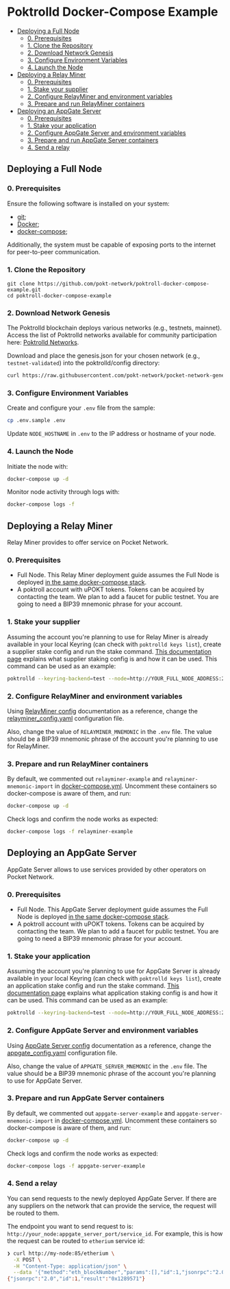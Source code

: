 # Poktrolld Docker-Compose Example <!-- omit in toc -->

- [Deploying a Full Node](#deploying-a-full-node)
  - [0. Prerequisites](#0-prerequisites)
  - [1. Clone the Repository](#1-clone-the-repository)
  - [2. Download Network Genesis](#2-download-network-genesis)
  - [3. Configure Environment Variables](#3-configure-environment-variables)
  - [4. Launch the Node](#4-launch-the-node)
- [Deploying a Relay Miner](#deploying-a-relay-miner)
  - [0. Prerequisites](#0-prerequisites-1)
  - [1. Stake your supplier](#1-stake-your-supplier)
  - [2. Configure RelayMiner and environment variables](#2-configure-relayminer-and-environment-variables)
  - [3. Prepare and run RelayMiner containers](#3-prepare-and-run-relayminer-containers)
- [Deploying an AppGate Server](#deploying-an-appgate-server)
  - [0. Prerequisites](#0-prerequisites-2)
  - [1. Stake your application](#1-stake-your-application)
  - [2. Configure AppGate Server and environment variables](#2-configure-appgate-server-and-environment-variables)
  - [3. Prepare and run AppGate Server containers](#3-prepare-and-run-appgate-server-containers)
  - [4. Send a relay](#4-send-a-relay)

## Deploying a Full Node

### 0. Prerequisites

Ensure the following software is installed on your system:
- [git](https://github.com/git-guides/install-git);
- [Docker](https://docs.docker.com/engine/install/);
- [docker-compose](https://docs.docker.com/compose/install/#installation-scenarios);

Additionally, the system must be capable of exposing ports to the internet for peer-to-peer communication.

### 1. Clone the Repository

```
git clone https://github.com/pokt-network/poktroll-docker-compose-example.git
cd poktroll-docker-compose-example
```

### 2. Download Network Genesis

The Poktrolld blockchain deploys various networks (e.g., testnets, mainnet). Access the list of Poktrolld networks available for community participation here: [Poktrolld Networks](https://github.com/pokt-network/pocket-network-genesis/tree/master/poktrolld).

Download and place the genesis.json for your chosen network (e.g., `testnet-validated`) into the poktrolld/config directory:

```bash
curl https://raw.githubusercontent.com/pokt-network/pocket-network-genesis/master/poktrolld/testnet-validated.json > poktrolld-data/config/genesis.json
```

### 3. Configure Environment Variables

Create and configure your `.env` file from the sample:

```bash
cp .env.sample .env
```

Update `NODE_HOSTNAME` in `.env` to the IP address or hostname of your node.

### 4. Launch the Node

Initiate the node with:

```bash
docker-compose up -d
```

Monitor node activity through logs with:

```bash
docker-compose logs -f
```

## Deploying a Relay Miner

Relay Miner provides to offer service on Pocket Network.

### 0. Prerequisites

- Full Node. This Relay Miner deployment guide assumes the Full Node is deployed [in the same docker-compose stack](#deploying-a-full-node).
- A poktroll account with uPOKT tokens. Tokens can be acquired by contacting the team. We plan to add a faucet for public testnet. You are going to need a BIP39 mnemonic phrase for your account. 

### 1. Stake your supplier

Assuming the account you're planning to use for Relay Miner is already available in your local Keyring (can check with `poktrolld keys list`), create a supplier stake config and run the stake command. [This documentation page](https://dev.poktroll.com/configs/supplier_staking_config) explains what supplier staking config is and how it can be used. This command can be used as an example:

```bash
poktrolld --keyring-backend=test --node=http://YOUR_FULL_NODE_ADDRESS:26657/ tx supplier stake-supplier --config=./supplier_stake_config_example.yaml --from=YOUR_KEY_NAME
```

### 2. Configure RelayMiner and environment variables

Using [RelayMiner config](https://dev.poktroll.com/configs/relayminer_config) documentation as a reference, change the [relayminer_config.yaml](./relayminer-example/config/relayminer_config.yaml) configuration file.

Also, change the value of `RELAYMINER_MNEMONIC` in the `.env` file. The value should be a BIP39 mnemonic phrase of the account you're planning to use for RelayMiner.

### 3. Prepare and run RelayMiner containers

By default, we commented out `relayminer-example` and `relayminer-mnemonic-import` in [docker-compose.yml](./docker-compose.yml).
Uncomment these containers so docker-compose is aware of them, and run:

```bash
docker-compose up -d
```

Check logs and confirm the node works as expected:

```bash
docker-compose logs -f relayminer-example
```

## Deploying an AppGate Server

AppGate Server allows to use services provided by other operators on Pocket Network.

### 0. Prerequisites

- Full Node. This AppGate Server deployment guide assumes the Full Node is deployed [in the same docker-compose stack](#deploying-a-full-node).
- A poktroll account with uPOKT tokens. Tokens can be acquired by contacting the team. We plan to add a faucet for public testnet. You are going to need a BIP39 mnemonic phrase for your account. 

### 1. Stake your application

Assuming the account you're planning to use for AppGate Server is already available in your local Keyring (can check with `poktrolld keys list`), create an application stake config and run the stake command. [This documentation page](https://dev.poktroll.com/configs/app_staking_config) explains what application staking config is and how it can be used. This command can be used as an example:

```bash
poktrolld --keyring-backend=test --node=http://YOUR_FULL_NODE_ADDRESS:26657/ tx application stake-application --config=./application_stake_config_example.yaml --from=YOUR_KEY_NAME
```

### 2. Configure AppGate Server and environment variables

Using [AppGate Server config](https://dev.poktroll.com/configs/appgate_server_config) documentation as a reference, change the [appgate_config.yaml](./appgate-server-example/config/appgate_config.yaml) configuration file.

Also, change the value of `APPGATE_SERVER_MNEMONIC` in the `.env` file. The value should be a BIP39 mnemonic phrase of the account you're planning to use for AppGate Server.

### 3. Prepare and run AppGate Server containers

By default, we commented out `appgate-server-example` and `appgate-server-mnemonic-import` in [docker-compose.yml](./docker-compose.yml).
Uncomment these containers so docker-compose is aware of them, and run:

```bash
docker-compose up -d
```

Check logs and confirm the node works as expected:

```bash
docker-compose logs -f appgate-server-example
```
### 4. Send a relay

You can send requests to the newly deployed AppGate Server. If there are any suppliers on the network that can provide the service,
the request will be routed to them.

The endpoint you want to send request to is: `http://your_node:appgate_server_port/service_id`. For example, this is how the request can be routed to `etherium` service id:

```bash
❯ curl http://my-node:85/etherium \
  -X POST \
  -H "Content-Type: application/json" \
  --data '{"method":"eth_blockNumber","params":[],"id":1,"jsonrpc":"2.0"}'
{"jsonrpc":"2.0","id":1,"result":"0x1289571"}
```

